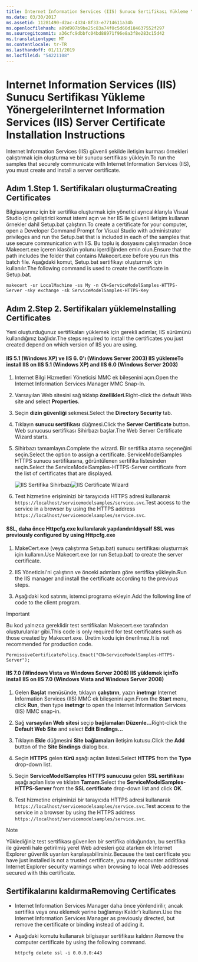 ```yaml
---
title: Internet Information Services (IIS) Sunucu Sertifikası Yükleme Yönergeleri
ms.date: 03/30/2017
ms.assetid: 11281490-d2ac-4324-8f33-e7714611a34b
ms.openlocfilehash: a89d907b9be25c83a74f0c5d60d184637552f297
ms.sourcegitcommit: a36cfc9dbbfc04bd88971f96e8a3f8e283c15d42
ms.translationtype: MT
ms.contentlocale: tr-TR
ms.lasthandoff: 01/11/2019
ms.locfileid: "54221108"
---
```

# <a name="internet-information-services-iis-server-certificate-installation-instructions"></a><span data-ttu-id="57e1f-102">Internet Information Services (IIS) Sunucu Sertifikası Yükleme Yönergeleri</span><span class="sxs-lookup"><span data-stu-id="57e1f-102">Internet Information Services (IIS) Server Certificate Installation Instructions</span></span>
<span data-ttu-id="57e1f-103">Internet Information Services (IIS) güvenli şekilde iletişim kurması örnekleri çalıştırmak için oluşturma ve bir sunucu sertifikası yükleyin.</span><span class="sxs-lookup"><span data-stu-id="57e1f-103">To run the samples that securely communicate with Internet Information Services (IIS), you must create and install a server certificate.</span></span>  
  
## <a name="step-1-creating-certificates"></a><span data-ttu-id="57e1f-104">Adım 1.</span><span class="sxs-lookup"><span data-stu-id="57e1f-104">Step 1.</span></span> <span data-ttu-id="57e1f-105">Sertifikaları oluşturma</span><span class="sxs-lookup"><span data-stu-id="57e1f-105">Creating Certificates</span></span>  
 <span data-ttu-id="57e1f-106">Bilgisayarınız için bir sertifika oluşturmak için yönetici ayrıcalıklarıyla Visual Studio için geliştirici komut istemi açın ve her IIS ile güvenli iletişim kullanan örnekler dahil Setup.bat çalıştırın.</span><span class="sxs-lookup"><span data-stu-id="57e1f-106">To create a certificate for your computer, open a Developer Command Prompt for Visual Studio with administrator privileges and run the Setup.bat that is included in each of the samples that use secure communication with IIS.</span></span> <span data-ttu-id="57e1f-107">Bu toplu iş dosyasını çalıştırmadan önce Makecert.exe içeren klasörün yolunu içerdiğinden emin olun.</span><span class="sxs-lookup"><span data-stu-id="57e1f-107">Ensure that the path includes the folder that contains Makecert.exe before you run this batch file.</span></span> <span data-ttu-id="57e1f-108">Aşağıdaki komut, Setup.bat sertifikayı oluşturmak için kullanılır.</span><span class="sxs-lookup"><span data-stu-id="57e1f-108">The following command is used to create the certificate in Setup.bat.</span></span>  
  
```  
makecert -sr LocalMachine -ss My -n CN=ServiceModelSamples-HTTPS-Server -sky exchange -sk ServiceModelSamples-HTTPS-Key  
```  
  
## <a name="step-2-installing-certificates"></a><span data-ttu-id="57e1f-109">Adım 2.</span><span class="sxs-lookup"><span data-stu-id="57e1f-109">Step 2.</span></span> <span data-ttu-id="57e1f-110">Sertifikaları yükleme</span><span class="sxs-lookup"><span data-stu-id="57e1f-110">Installing Certificates</span></span>  
 <span data-ttu-id="57e1f-111">Yeni oluşturduğunuz sertifikaları yüklemek için gerekli adımlar, IIS sürümünü kullandığınız bağlıdır.</span><span class="sxs-lookup"><span data-stu-id="57e1f-111">The steps required to install the certificates you just created depend on which version of IIS you are using.</span></span>  
  
#### <a name="to-install-iis-on-iis-51-windows-xp-and-iis-60-windows-server-2003"></a><span data-ttu-id="57e1f-112">IIS 5.1 (Windows XP) ve IIS 6. 0'ı (Windows Server 2003) IIS yükleme</span><span class="sxs-lookup"><span data-stu-id="57e1f-112">To install IIS on IIS 5.1 (Windows XP) and IIS 6.0 (Windows Server 2003)</span></span>  
  
1.  <span data-ttu-id="57e1f-113">Internet Bilgi Hizmetleri Yöneticisi MMC ek bileşenini açın.</span><span class="sxs-lookup"><span data-stu-id="57e1f-113">Open the Internet Information Services Manager MMC Snap-In.</span></span>  
  
2.  <span data-ttu-id="57e1f-114">Varsayılan Web sitesini sağ tıklatıp **özellikleri**.</span><span class="sxs-lookup"><span data-stu-id="57e1f-114">Right-click the default Web site and select **Properties**.</span></span>  
  
3.  <span data-ttu-id="57e1f-115">Seçin **dizin güvenliği** sekmesi.</span><span class="sxs-lookup"><span data-stu-id="57e1f-115">Select the **Directory Security** tab.</span></span>  
  
4.  <span data-ttu-id="57e1f-116">Tıklayın **sunucu sertifikası** düğmesi.</span><span class="sxs-lookup"><span data-stu-id="57e1f-116">Click the **Server Certificate** button.</span></span> <span data-ttu-id="57e1f-117">Web sunucusu sertifikası Sihirbazı başlar.</span><span class="sxs-lookup"><span data-stu-id="57e1f-117">The Web Server Certificate Wizard starts.</span></span>  
  
5.  <span data-ttu-id="57e1f-118">Sihirbazı tamamlayın.</span><span class="sxs-lookup"><span data-stu-id="57e1f-118">Complete the wizard.</span></span> <span data-ttu-id="57e1f-119">Bir sertifika atama seçeneğini seçin.</span><span class="sxs-lookup"><span data-stu-id="57e1f-119">Select the option to assign a certificate.</span></span> <span data-ttu-id="57e1f-120">ServiceModelSamples HTTPS sunucu sertifikasına, görüntülenen sertifika listesinden seçin.</span><span class="sxs-lookup"><span data-stu-id="57e1f-120">Select the ServiceModelSamples-HTTPS-Server certificate from the list of certificates that are displayed.</span></span>  
  
     <span data-ttu-id="57e1f-121">![IIS Sertifika Sihirbazı](../../../../docs/framework/wcf/samples/media/iiscertificate-wizard.GIF "IISCertificate_Wizard")</span><span class="sxs-lookup"><span data-stu-id="57e1f-121">![IIS Certificate Wizard](../../../../docs/framework/wcf/samples/media/iiscertificate-wizard.GIF "IISCertificate_Wizard")</span></span>  
  
6.  <span data-ttu-id="57e1f-122">Test hizmetine erişiminizi bir tarayıcıda HTTPS adresi kullanarak `https://localhost/servicemodelsamples/service.svc`.</span><span class="sxs-lookup"><span data-stu-id="57e1f-122">Test access to the service in a browser by using the HTTPS address `https://localhost/servicemodelsamples/service.svc`.</span></span>  
  
#### <a name="if-ssl-was-previously-configured-by-using-httpcfgexe"></a><span data-ttu-id="57e1f-123">SSL, daha önce Httpcfg.exe kullanılarak yapılandırıldıysa</span><span class="sxs-lookup"><span data-stu-id="57e1f-123">If SSL was previously configured by using Httpcfg.exe</span></span>  
  
1.  <span data-ttu-id="57e1f-124">MakeCert.exe (veya çalıştırma Setup.bat) sunucu sertifikası oluşturmak için kullanın.</span><span class="sxs-lookup"><span data-stu-id="57e1f-124">Use Makecert.exe (or run Setup.bat) to create the server certificate.</span></span>  
  
2.  <span data-ttu-id="57e1f-125">IIS Yöneticisi'ni çalıştırın ve önceki adımlara göre sertifika yükleyin.</span><span class="sxs-lookup"><span data-stu-id="57e1f-125">Run the IIS manager and install the certificate according to the previous steps.</span></span>  
  
3.  <span data-ttu-id="57e1f-126">Aşağıdaki kod satırını, istemci programa ekleyin.</span><span class="sxs-lookup"><span data-stu-id="57e1f-126">Add the following line of code to the client program.</span></span>  
  
> [!IMPORTANT]
>  <span data-ttu-id="57e1f-127">Bu kod yalnızca gereklidir test sertifikaları Makecert.exe tarafından oluşturulanlar gibi.</span><span class="sxs-lookup"><span data-stu-id="57e1f-127">This code is only required for test certificates such as those created by Makecert.exe.</span></span> <span data-ttu-id="57e1f-128">Üretim kodu için önerilmez.</span><span class="sxs-lookup"><span data-stu-id="57e1f-128">It is not recommended for production code.</span></span>  
  
```  
PermissiveCertificatePolicy.Enact("CN=ServiceModelSamples-HTTPS-Server");  
```  
  
#### <a name="to-install-iis-on-iis-70-windows-vista-and-windows-server-2008"></a><span data-ttu-id="57e1f-129">IIS 7.0 (Windows Vista ve Windows Server 2008) IIS yüklemek için</span><span class="sxs-lookup"><span data-stu-id="57e1f-129">To install IIS on IIS 7.0 (Windows Vista and Windows Server 2008)</span></span>  
  
1.  <span data-ttu-id="57e1f-130">Gelen **Başlat** menüsünde, tıklayın **çalıştırın**, yazın **inetmgr** Internet Information Services (IIS) MMC ek bileşenini açın.</span><span class="sxs-lookup"><span data-stu-id="57e1f-130">From the **Start** menu, click **Run**, then type **inetmgr** to open the Internet Information Services (IIS) MMC snap-in.</span></span>  
  
2.  <span data-ttu-id="57e1f-131">Sağ **varsayılan Web sitesi** seçip **bağlamaları Düzenle...**</span><span class="sxs-lookup"><span data-stu-id="57e1f-131">Right-click the **Default Web Site** and select **Edit Bindings…**</span></span>  
  
3.  <span data-ttu-id="57e1f-132">Tıklayın **Ekle** düğmesini **Site bağlamaları** iletişim kutusu.</span><span class="sxs-lookup"><span data-stu-id="57e1f-132">Click the **Add** button of the **Site Bindings** dialog box.</span></span>  
  
4.  <span data-ttu-id="57e1f-133">Seçin **HTTPS** gelen **türü** aşağı açılan listesi.</span><span class="sxs-lookup"><span data-stu-id="57e1f-133">Select **HTTPS** from the **Type** drop-down list.</span></span>  
  
5.  <span data-ttu-id="57e1f-134">Seçin **ServiceModelSamples HTTPS sunucusu** gelen **SSL sertifikası** aşağı açılan liste ve tıklatın **Tamam**.</span><span class="sxs-lookup"><span data-stu-id="57e1f-134">Select the **ServiceModelSamples-HTTPS-Server** from the **SSL certificate** drop-down list and click **OK**.</span></span>  
  
6.  <span data-ttu-id="57e1f-135">Test hizmetine erişiminizi bir tarayıcıda HTTPS adresi kullanarak `https://localhost/servicemodelsamples/service.svc`.</span><span class="sxs-lookup"><span data-stu-id="57e1f-135">Test access to the service in a browser by using the HTTPS address `https://localhost/servicemodelsamples/service.svc`.</span></span>  
  
> [!NOTE]
>  <span data-ttu-id="57e1f-136">Yüklediğiniz test sertifikası güvenilen bir sertifika olduğundan, bu sertifika ile güvenli hale getirilmiş yerel Web adresleri göz atarken ek Internet Explorer güvenlik uyarıları karşılaşabilirsiniz.</span><span class="sxs-lookup"><span data-stu-id="57e1f-136">Because the test certificate you have just installed is not a trusted certificate, you may encounter additional Internet Explorer security warnings when browsing to local Web addresses secured with this certificate.</span></span>  
  
## <a name="removing-certificates"></a><span data-ttu-id="57e1f-137">Sertifikalarını kaldırma</span><span class="sxs-lookup"><span data-stu-id="57e1f-137">Removing Certificates</span></span>  
  
-   <span data-ttu-id="57e1f-138">Internet Information Services Manager daha önce yönlendirilir, ancak sertifika veya onu eklemek yerine bağlamayı Kaldır'ı kullanın.</span><span class="sxs-lookup"><span data-stu-id="57e1f-138">Use the Internet Information Services Manager as previously directed, but remove the certificate or binding instead of adding it.</span></span>  
  
-   <span data-ttu-id="57e1f-139">Aşağıdaki komutu kullanarak bilgisayar sertifikası kaldırın.</span><span class="sxs-lookup"><span data-stu-id="57e1f-139">Remove the computer certificate by using the following command.</span></span>  
  
    ```  
    httpcfg delete ssl -i 0.0.0.0:443  
    ```
